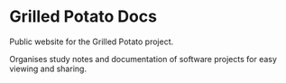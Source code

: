 # Grilled Potato Docs

Public website for the Grilled Potato project.

Organises study notes and documentation of software projects for easy viewing and sharing.

